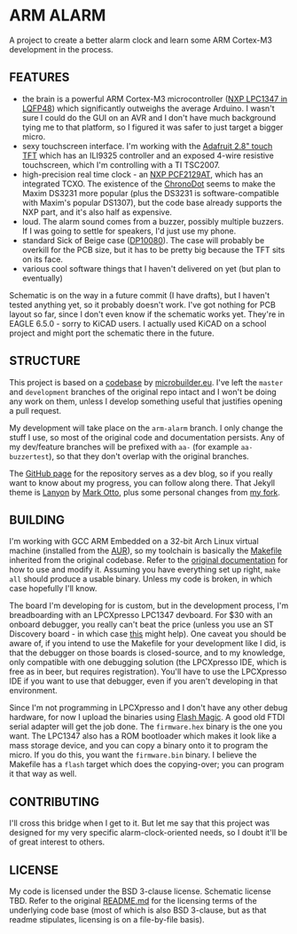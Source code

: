 # ARM ALARM #

A project to create a better alarm clock and learn some ARM Cortex-M3 development in the process.

## FEATURES ##
- the brain is a powerful ARM Cortex-M3 microcontroller ([NXP LPC1347 in LQFP48](http://www.nxp.com/pip/LPC1347FBD48.html)) which significantly outweighs the average Arduino. I wasn't sure I could do the GUI on an AVR and I don't have much background tying me to that platform, so I figured it was safer to just target a bigger micro.
- sexy touchscreen interface. I'm working with the [Adafruit 2.8" touch TFT](http://adafru.it/376) which has an ILI9325 controller and an exposed 4-wire resistive touchscreen, which I'm controlling with a TI TSC2007.
- high-precision real time clock - an [NXP PCF2129AT](http://www.nxp.com/pip/PCF2129AT.html), which has an integrated TCXO. The existence of the [ChronoDot](http://macetech.com/store/index.php?main_page=product_info&cPath=5&products_id=8) seems to make the Maxim DS3231 more popular (plus the DS3231 is software-compatible with Maxim's popular DS1307), but the code base already supports the NXP part, and it's also half as expensive.
- loud. The alarm sound comes from a buzzer, possibly multiple buzzers. If I was going to settle for speakers, I'd just use my phone.
- standard Sick of Beige case ([DP10080](http://dangerousprototypes.com/docs/Sick_of_Beige_compatible_cases)). The case will probably be overkill for the PCB size, but it has to be pretty big because the TFT sits on its face.
- various cool software things that I haven't delivered on yet (but plan to eventually)

Schematic is on the way in a future commit (I have drafts), but I haven't tested anything yet, so it probably doesn't work. I've got nothing for PCB layout so far, since I don't even know if the schematic works yet. They're in EAGLE 6.5.0 - sorry to KiCAD users. I actually used KiCAD on a school project and might port the schematic there in the future.

## STRUCTURE ##
This project is based on a [codebase](http://github.com/microbuilder/LPC11U_LPC13U_CodeBase) by [microbuilder.eu](http://github.com/microbuilder). I've left the `master` and `development` branches of the original repo intact and I won't be doing any work on them, unless I develop something useful that justifies opening a pull request.

My development will take place on the `arm-alarm` branch. I only change the stuff I use, so most of the original code and documentation persists. Any of my dev/feature branches will be prefixed with `aa-` (for example `aa-buzzertest`), so that they don't overlap with the original branches.

The [GitHub page](http://tummychow.github.io/arm-alarm) for the repository serves as a dev blog, so if you really want to know about my progress, you can follow along there. That Jekyll theme is [Lanyon](http://github.com/poole/lanyon) by [Mark Otto](http://github.com/mdo), plus some personal changes from [my fork](http://github.com/tummychow/lanyon).

## BUILDING ##
I'm working with GCC ARM Embedded on a 32-bit Arch Linux virtual machine (installed from the [AUR](http://aur.archlinux.org/packages/gcc-arm-none-eabi/)), so my toolchain is basically the [Makefile](http://github.com/tummychow/arm-alarm/blob/arm-alarm/Makefile) inherited from the original codebase. Refer to the [original documentation](http://github.com/microbuilder/LPC11U_LPC13U_CodeBase/blob/master/doc/toolchain_make.md) for how to use and modify it. Assuming you have everything set up right, `make all` should produce a usable binary. Unless my code is broken, in which case hopefully I'll know.

The board I'm developing for is custom, but in the development process, I'm breadboarding with an LPCXpresso LPC1347 devboard. For $30 with an onboard debugger, you really can't beat the price (unless you use an ST Discovery board - in which case [this](http://github.com/andysworkshop/stm32plus) might help). One caveat you should be aware of, if you intend to use the Makefile for your development like I did, is that the debugger on those boards is closed-source, and to my knowledge, only compatible with one debugging solution (the LPCXpresso IDE, which is free as in beer, but requires registration). You'll have to use the LPCXpresso IDE if you want to use that debugger, even if you aren't developing in that environment.

Since I'm not programming in LPCXpresso and I don't have any other debug hardware, for now I upload the binaries using [Flash Magic](http://www.flashmagictool.com/). A good old FTDI serial adapter will get the job done. The `firmware.hex` binary is the one you want. The LPC1347 also has a ROM bootloader which makes it look like a mass storage device, and you can copy a binary onto it to program the micro. If you do this, you want the `firmware.bin` binary. I believe the Makefile has a `flash` target which does the copying-over; you can program it that way as well.

## CONTRIBUTING ##
I'll cross this bridge when I get to it. But let me say that this project was designed for my very specific alarm-clock-oriented needs, so I doubt it'll be of great interest to others.

## LICENSE ##
My code is licensed under the BSD 3-clause license. Schematic license TBD. Refer to the original [README.md](http://github.com/microbuilder/LPC11U_LPC13U_CodeBase/blob/master/README.md) for the licensing terms of the underlying code base (most of which is also BSD 3-clause, but as that readme stipulates, licensing is on a file-by-file basis).
